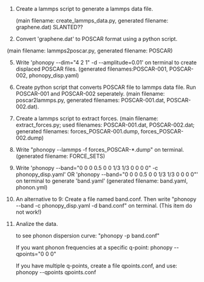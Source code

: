 1. Create a lammps script to generate a lammps data file.
   
   (main filename: create_lammps_data.py, generated filename: graphene.dat) SLANTED??
   
3. Convert 'graphene.dat' to POSCAR format using a python script.

  (main filename: lammps2poscar.py, generated filename: POSCAR) 
      
5. Write 'phonopy --dim="4 2 1" -d --amplitude=0.01' on terminal to create displaced POSCAR files.
   (generated filenames:POSCAR-001, POSCAR-002, phonopy_disp.yaml)
   
6. Create python script that converts POSCAR file to lammps data file. Run POSCAR-001 and POSCAR-002 seperately.
    (main filename: poscar2lammps.py, generated filenames: POSCAR-001.dat, POSCAR-002.dat).
   
7. Create a lammps script to extract forces.
     (main filename: extract_forces.py; used filenames: POSCAR-001.dat, POSCAR-002.dat; generated filenames: forces_POSCAR-001.dump, forces_POSCAR-002.dump)

8. Write "phonopy --lammps -f forces_POSCAR-*.dump" on terminal.
    (generated filename: FORCE_SETS)  
   
9. Write 'phonopy --band="0 0 0  0.5 0 0  1/3 1/3 0  0 0 0" -c phonopy_disp.yaml' OR 'phonopy --band="0 0 0  0.5 0 0  1/3 1/3 0  0 0 0"' on terminal to generate 'band.yaml'
    (generated filename: band.yaml, phonon.yml)

10. An alternative to 9: Create a file named band.conf. Then write "phonopy --band -c phonopy_disp.yaml -d band.conf" on terminal. (This item do not work!)

11. Analize the data.
    
    to see phonon dispersion curve:  "phonopy -p band.conf"
    
    If you want phonon frequencies at a specific q-point:  phonopy --qpoints="0 0 0"
    
    If you have multiple q-points, create a file qpoints.conf, and use:  phonopy --qpoints qpoints.conf
    

